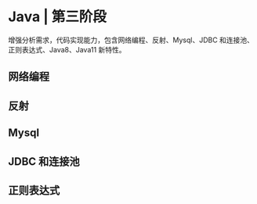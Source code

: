 # Java | 第三阶段

增强分析需求，代码实现能力，包含网络编程、反射、Mysql、JDBC 和连接池、正则表达式、Java8、Java11 新特性。

## 网络编程

## 反射

## Mysql

## JDBC 和连接池

## 正则表达式
